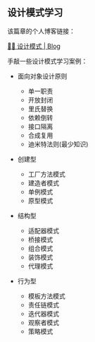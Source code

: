 ## 设计模式学习

该篇章的个人博客链接：

[🧑‍💻 设计模式 | Blog](https://scmrcore.github.io/Notes/CodeMemoirs/设计模式.html)

手敲一些设计模式学习案例：

- 面向对象设计原则
  - 单一职责
  - 开放封闭
  - 里氏替换
  - 依赖倒转
  - 接口隔离
  - 合成复用
  - 迪米特法则(最少知识)

- 创建型
  - 工厂方法模式
  - 建造者模式
  - 单例模式
  - 原型模式
- 结构型
  - 适配器模式
  - 桥接模式
  - 组合模式
  - 装饰模式
  - 代理模式
- 行为型
  
  - 模板方法模式
  - 责任链模式
  - 迭代器模式
  - 观察者模式
  - 策略模式
  
  

